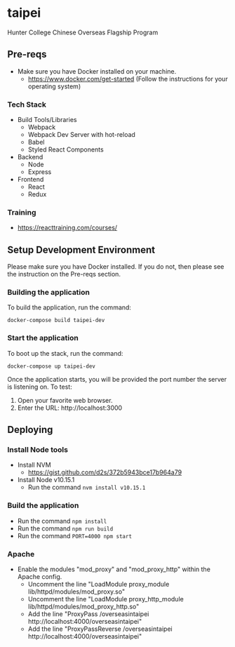 # taipei
Hunter College Chinese Overseas Flagship Program

## Pre-reqs
- Make sure you have Docker installed on your machine.
  - https://www.docker.com/get-started (Follow the instructions for your operating system)

### Tech Stack
- Build Tools/Libraries
  - Webpack
  - Webpack Dev Server with hot-reload
  - Babel
  - Styled React Components
- Backend
  - Node
  - Express
- Frontend
  - React
  - Redux

### Training
- https://reacttraining.com/courses/
  
## Setup Development Environment
Please make sure you have Docker installed. If you do not, then please see the instruction on the Pre-reqs section.

### Building the application
To build the application, run the command:
```
docker-compose build taipei-dev
```

### Start the application
To boot up the stack, run the command:
```
docker-compose up taipei-dev
```

Once the application starts, you will be provided the port number the server is listening on. To test:
1. Open your favorite web browser.
2. Enter the URL: http://localhost:3000

## Deploying
### Install Node tools
- Install NVM
  - https://gist.github.com/d2s/372b5943bce17b964a79
- Install Node v10.15.1
  - Run the command ```nvm install v10.15.1```

### Build the application
- Run the command ```npm install```
- Run the command ```npm run build```
- Run the command ```PORT=4000 npm start```

### Apache
- Enable the modules "mod_proxy" and "mod_proxy_http" within the Apache config.
  - Uncomment the line "LoadModule proxy_module lib/httpd/modules/mod_proxy.so"
  - Uncomment the line "LoadModule proxy_http_module lib/httpd/modules/mod_proxy_http.so"
  - Add the line "ProxyPass /overseasintaipei http://localhost:4000/overseasintaipei"
  - Add the line "ProxyPassReverse /overseasintaipei http://localhost:4000/overseasintaipei"
